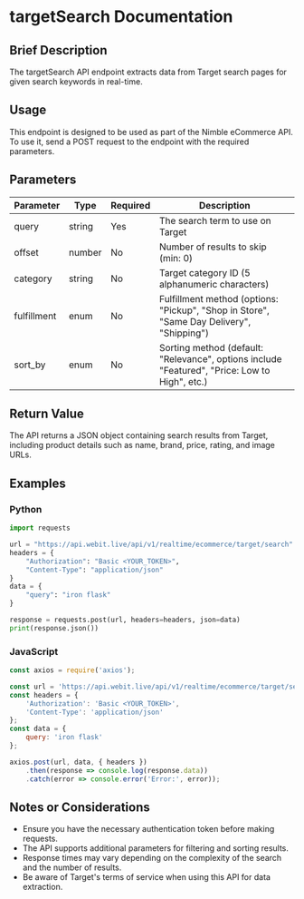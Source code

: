 # targetSearch Documentation

## Brief Description
The targetSearch API endpoint extracts data from Target search pages for given search keywords in real-time.

## Usage
This endpoint is designed to be used as part of the Nimble eCommerce API. To use it, send a POST request to the endpoint with the required parameters.

## Parameters

| Parameter | Type | Required | Description |
|-----------|------|----------|-------------|
| query | string | Yes | The search term to use on Target |
| offset | number | No | Number of results to skip (min: 0) |
| category | string | No | Target category ID (5 alphanumeric characters) |
| fulfillment | enum | No | Fulfillment method (options: "Pickup", "Shop in Store", "Same Day Delivery", "Shipping") |
| sort_by | enum | No | Sorting method (default: "Relevance", options include "Featured", "Price: Low to High", etc.) |

## Return Value
The API returns a JSON object containing search results from Target, including product details such as name, brand, price, rating, and image URLs.

## Examples

### Python
```python
import requests

url = "https://api.webit.live/api/v1/realtime/ecommerce/target/search"
headers = {
    "Authorization": "Basic <YOUR_TOKEN>",
    "Content-Type": "application/json"
}
data = {
    "query": "iron flask"
}

response = requests.post(url, headers=headers, json=data)
print(response.json())
```

### JavaScript
```javascript
const axios = require('axios');

const url = 'https://api.webit.live/api/v1/realtime/ecommerce/target/search';
const headers = {
    'Authorization': 'Basic <YOUR_TOKEN>',
    'Content-Type': 'application/json'
};
const data = {
    query: 'iron flask'
};

axios.post(url, data, { headers })
    .then(response => console.log(response.data))
    .catch(error => console.error('Error:', error));
```

## Notes or Considerations
- Ensure you have the necessary authentication token before making requests.
- The API supports additional parameters for filtering and sorting results.
- Response times may vary depending on the complexity of the search and the number of results.
- Be aware of Target's terms of service when using this API for data extraction.